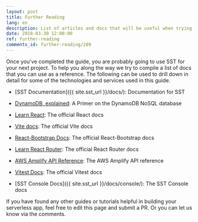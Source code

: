 ```yaml
---
layout: post
title: Further Reading
lang: en
description: List of articles and docs that will be useful when trying to extend this guide.
date: 2018-03-30 12:00:00
ref: further-reading
comments_id: further-reading/209
---
```


Once you've completed the guide, you are probably going to use SST for your next project. To help you along the way we try to compile a list of docs that you can use as a reference. The following can be used to drill down in detail for some of the technologies and services used in this guide.

- [SST Documentation]({{ site.sst_url }}/docs/): Documentation for SST

- [DynamoDB, explained](https://www.dynamodbguide.com): A Primer on the DynamoDB NoSQL database

- [Learn React](https://react.dev/learn): The official React docs

- [Vite docs](https://vitejs.dev/guide/): The official Vite docs

- [React-Bootstrap Docs](https://react-bootstrap.github.io/docs/getting-started/introduction): The official React-Bootstrap docs

- [Learn React Router](https://reactrouter.com/en/6.15.0/start/tutorial): The official React Router docs

- [AWS Amplify API Reference](https://aws.github.io/aws-amplify/api/): The AWS Amplify API reference

- [Vitest Docs](https://vitest.dev/guide/): The official Vitest docs

- [SST Console Docs]({{ site.sst_url }}/docs/console/): The SST Console docs

If you have found any other guides or tutorials helpful in building your serverless app, feel free to edit this page and submit a PR. Or you can let us know via the comments.
